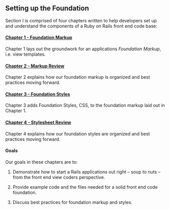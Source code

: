 Setting up the Foundation
-------------------------

Section I is comprised of four chapters written to help developers set up and understand the components of a Ruby on Rails front end code base:

#### [Chapter 1 - Foundation Markup][Chapter 1]

Chapter 1 lays out the groundwork for an applications *Foundation Markup*, i.e. view templates.

#### [Chapter 2 - Markup Review][Chapter 2]

Chapter 2 explains how our foundation markup is organized and best practices moving forward.

#### [Chapter 3 - Foundation Styles][Chapter 3]

Chapter 3 adds Foundation Styles, CSS, to the foundation markup laid out in Chapter 1.

#### [Chapter 4 - Stylesheet Review][Chapter 4]

Chapter 4 explains how our foundation styles are organized and best practices moving forward.

#### Goals

Our goals in these chapters are to:

1.  Demonstrate how to start a Rails applications out right – soup to nuts – from the front end view coders perspective.

2.  Provide example code and the files needed for a solid front end code foundation.

3.  Discuss best practices for foundation markup and styles.

[Chapter 1]:            https://github.com/maxxiimo/the-front-end-manifesto/blob/master/chp1-foundation-markup.md#foundation-markup
[Chapter 2]:            https://github.com/maxxiimo/the-front-end-manifesto/blob/master/chp2-markup-review.md#markup-review
[Chapter 3]:            https://github.com/maxxiimo/the-front-end-manifesto/blob/master/chp3-foundation-styles.md#foundation-styles
[Chapter 4]:            https://github.com/maxxiimo/the-front-end-manifesto/blob/master/chp4-stylesheet-review.md#stylesheet-review
